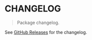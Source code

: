 # CHANGELOG

> Package changelog.

See [GitHub Releases](https://github.com/stdlib-js/math-iter-special-round10/releases) for the changelog.